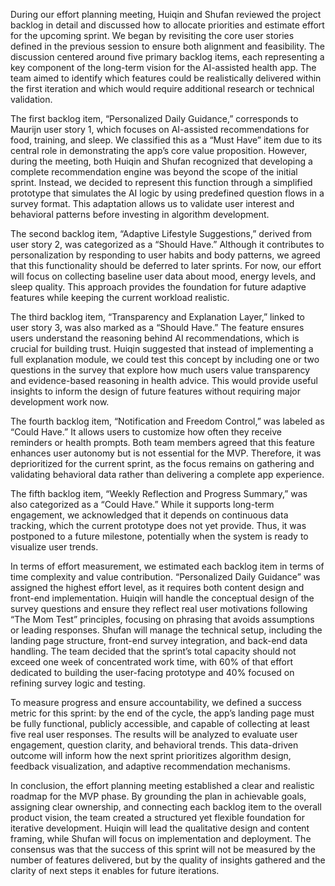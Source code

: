 During our effort planning meeting, Huiqin and Shufan reviewed the project backlog in detail and discussed how to allocate priorities and estimate effort for the upcoming sprint. We began by revisiting the core user stories defined in the previous session to ensure both alignment and feasibility. The discussion centered around five primary backlog items, each representing a key component of the long-term vision for the AI-assisted health app. The team aimed to identify which features could be realistically delivered within the first iteration and which would require additional research or technical validation.

The first backlog item, “Personalized Daily Guidance,” corresponds to Maurijn user story 1, which focuses on AI-assisted recommendations for food, training, and sleep. We classified this as a “Must Have” item due to its central role in demonstrating the app’s core value proposition. However, during the meeting, both Huiqin and Shufan recognized that developing a complete recommendation engine was beyond the scope of the initial sprint. Instead, we decided to represent this function through a simplified prototype that simulates the AI logic by using predefined question flows in a survey format. This adaptation allows us to validate user interest and behavioral patterns before investing in algorithm development.

The second backlog item, “Adaptive Lifestyle Suggestions,” derived from user story 2, was categorized as a “Should Have.” Although it contributes to personalization by responding to user habits and body patterns, we agreed that this functionality should be deferred to later sprints. For now, our effort will focus on collecting baseline user data about mood, energy levels, and sleep quality. This approach provides the foundation for future adaptive features while keeping the current workload realistic.

The third backlog item, “Transparency and Explanation Layer,” linked to user story 3, was also marked as a “Should Have.” The feature ensures users understand the reasoning behind AI recommendations, which is crucial for building trust. Huiqin suggested that instead of implementing a full explanation module, we could test this concept by including one or two questions in the survey that explore how much users value transparency and evidence-based reasoning in health advice. This would provide useful insights to inform the design of future features without requiring major development work now.

The fourth backlog item, “Notification and Freedom Control,” was labeled as “Could Have.” It allows users to customize how often they receive reminders or health prompts. Both team members agreed that this feature enhances user autonomy but is not essential for the MVP. Therefore, it was deprioritized for the current sprint, as the focus remains on gathering and validating behavioral data rather than delivering a complete app experience.

The fifth backlog item, “Weekly Reflection and Progress Summary,” was also categorized as a “Could Have.” While it supports long-term engagement, we acknowledged that it depends on continuous data tracking, which the current prototype does not yet provide. Thus, it was postponed to a future milestone, potentially when the system is ready to visualize user trends.

In terms of effort measurement, we estimated each backlog item in terms of time complexity and value contribution. “Personalized Daily Guidance” was assigned the highest effort level, as it requires both content design and front-end implementation. Huiqin will handle the conceptual design of the survey questions and ensure they reflect real user motivations following “The Mom Test” principles, focusing on phrasing that avoids assumptions or leading responses. Shufan will manage the technical setup, including the landing page structure, front-end survey integration, and back-end data handling. The team decided that the sprint’s total capacity should not exceed one week of concentrated work time, with 60% of that effort dedicated to building the user-facing prototype and 40% focused on refining survey logic and testing.

To measure progress and ensure accountability, we defined a success metric for this sprint: by the end of the cycle, the app’s landing page must be fully functional, publicly accessible, and capable of collecting at least five real user responses. The results will be analyzed to evaluate user engagement, question clarity, and behavioral trends. This data-driven outcome will inform how the next sprint prioritizes algorithm design, feedback visualization, and adaptive recommendation mechanisms.

In conclusion, the effort planning meeting established a clear and realistic roadmap for the MVP phase. By grounding the plan in achievable goals, assigning clear ownership, and connecting each backlog item to the overall product vision, the team created a structured yet flexible foundation for iterative development. Huiqin will lead the qualitative design and content framing, while Shufan will focus on implementation and deployment. The consensus was that the success of this sprint will not be measured by the number of features delivered, but by the quality of insights gathered and the clarity of next steps it enables for future iterations.
